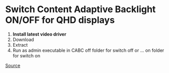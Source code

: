 Switch Content Adaptive Backlight ON/OFF for **QHD** displays
=========================================

1. **Install latest video driver**
2. Download
3.  Extract
4. Run as admin executable in CABC off folder for switch off or ... on folder for switch on

[Source](https://github.com/advancingu/XPS13Linux/issues/2#issuecomment-160201004)

